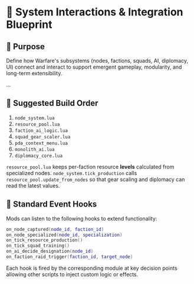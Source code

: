 # 📡 System Interactions & Integration Blueprint

## 🎯 Purpose

Define how Warfare's subsystems (nodes, factions, squads, AI, diplomacy, UI) connect and interact to support emergent gameplay, modularity, and long-term extensibility.

...

## 🧩 Suggested Build Order

1. `node_system.lua`
2. `resource_pool.lua`
3. `faction_ai_logic.lua`
4. `squad_gear_scaler.lua`
5. `pda_context_menu.lua`
6. `monolith_ai.lua`
7. `diplomacy_core.lua`

`resource_pool.lua` keeps per-faction resource **levels** calculated from
specialized nodes. `node_system.tick_production` calls `resource_pool.update_from_nodes`
so that gear scaling and diplomacy can read the latest values.

## 🔌 Standard Event Hooks

Mods can listen to the following hooks to extend functionality:

```lua
on_node_captured(node_id, faction_id)
on_node_specialized(node_id, specialization)
on_tick_resource_production()
on_tick_squad_training()
on_ai_decide_designation(node_id)
on_faction_raid_trigger(faction_id, target_node)
```

Each hook is fired by the corresponding module at key decision points allowing
other scripts to inject custom logic or effects.
